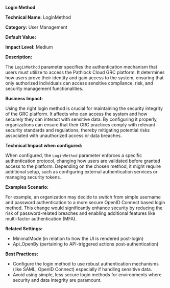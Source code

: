 **Login Method**

**Technical Name:** LoginMethod

**Category:** User Management

**Default Value:** 

**Impact Level:** Medium

**Description:**

The `LoginMethod` parameter specifies the authentication mechanism that users must utilize to access the Pathlock Cloud GRC platform. It determines how users prove their identity and gain access to the system, ensuring that only authorized individuals can access sensitive compliance, risk, and security management functionalities.

**Business Impact:**

Using the right login method is crucial for maintaining the security integrity of the GRC platform. It affects who can access the system and how securely they can interact with sensitive data. By configuring it properly, organizations can ensure that their GRC practices comply with relevant security standards and regulations, thereby mitigating potential risks associated with unauthorized access or data breaches.

**Technical Impact when configured:**

When configured, the `LoginMethod` parameter enforces a specific authentication protocol, changing how users are validated before granted access to the platform. Depending on the chosen method, it might require additional setup, such as configuring external authentication services or managing security tokens.

**Examples Scenario:**

For example, an organization may decide to switch from simple username and password authentication to a more secure OpenID Connect based login method. This change would significantly enhance security by reducing the risk of password-related breaches and enabling additional features like multi-factor authentication (MFA).

**Related Settings:**

- MinimalMode (in relation to how the UI is rendered post-login)
- Api_OpenBy (pertaining to API-triggered actions post-authentication)

**Best Practices:** 

- Configure the login method to use robust authentication mechanisms (like SAML, OpenID Connect) especially if handling sensitive data.
- Avoid using simple, less secure login methods for environments where security and data integrity are paramount.